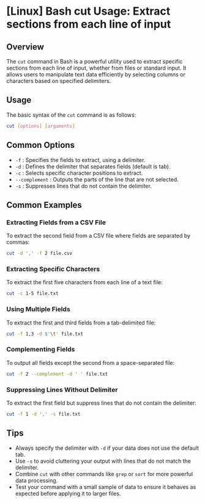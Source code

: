 # [Linux] Bash cut Usage: Extract sections from each line of input

## Overview
The `cut` command in Bash is a powerful utility used to extract specific sections from each line of input, whether from files or standard input. It allows users to manipulate text data efficiently by selecting columns or characters based on specified delimiters.

## Usage
The basic syntax of the `cut` command is as follows:

```bash
cut [options] [arguments]
```

## Common Options
- `-f` : Specifies the fields to extract, using a delimiter.
- `-d` : Defines the delimiter that separates fields (default is tab).
- `-c` : Selects specific character positions to extract.
- `--complement` : Outputs the parts of the line that are not selected.
- `-s` : Suppresses lines that do not contain the delimiter.

## Common Examples

### Extracting Fields from a CSV File
To extract the second field from a CSV file where fields are separated by commas:

```bash
cut -d ',' -f 2 file.csv
```

### Extracting Specific Characters
To extract the first five characters from each line of a text file:

```bash
cut -c 1-5 file.txt
```

### Using Multiple Fields
To extract the first and third fields from a tab-delimited file:

```bash
cut -f 1,3 -d $'\t' file.txt
```

### Complementing Fields
To output all fields except the second from a space-separated file:

```bash
cut -f 2 --complement -d ' ' file.txt
```

### Suppressing Lines Without Delimiter
To extract the first field but suppress lines that do not contain the delimiter:

```bash
cut -f 1 -d ',' -s file.txt
```

## Tips
- Always specify the delimiter with `-d` if your data does not use the default tab.
- Use `-s` to avoid cluttering your output with lines that do not match the delimiter.
- Combine `cut` with other commands like `grep` or `sort` for more powerful data processing.
- Test your command with a small sample of data to ensure it behaves as expected before applying it to larger files.